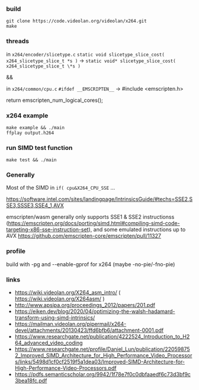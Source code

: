 ### build

```
git clone https://code.videolan.org/videolan/x264.git
make
```

### threads

in `x264/encoder/slicetype.c`
`static void slicetype_slice_cost( x264_slicetype_slice_t *s )`
->
`static void* slicetype_slice_cost( x264_slicetype_slice_t \*s )`

&&

in `x264/common/cpu.c`
`#ifdef __EMSCRIPTEN__` -> #include <emscripten.h>

return emscripten_num_logical_cores();

### x264 example

```
make example && ./main
ffplay output.h264
```

### run SIMD test function

`make test && ./main`

### Generally

Most of the SIMD in `if( cpu&X264_CPU_SSE` ...

https://software.intel.com/sites/landingpage/IntrinsicsGuide/#techs=SSE2,SSE3,SSSE3,SSE4_1,AVX

emscripten/wasm generally only supports SSE1 & SSE2 instructionss (https://emscripten.org/docs/porting/simd.html#compiling-simd-code-targeting-x86-sse-instruction-set), and some emulated instructions up to AVX https://github.com/emscripten-core/emscripten/pull/11327

### profile

build with -pg and --enable-gprof for x264 (maybe -no-pie/-fno-pie)

### links

- https://wiki.videolan.org/X264_asm_intro/ ( https://wiki.videolan.org/X264asm/ )
- http://www.apsipa.org/proceedings_2012/papers/201.pdf
- https://eiken.dev/blog/2020/04/optimizing-the-walsh-hadamard-transform-using-simd-intrinsics/
- https://mailman.videolan.org/pipermail/x264-devel/attachments/20130423/ffd6bfb6/attachment-0001.pdf
- https://www.researchgate.net/publication/4222524_Introduction_to_H264_advanced_video_coding
- https://www.researchgate.net/profile/Daniel_Lun/publication/220598752_Improved_SIMD_Architecture_for_High_Performance_Video_Processors/links/5498d1cf0cf2519f5a1dea03/Improved-SIMD-Architecture-for-High-Performance-Video-Processors.pdf
- https://pdfs.semanticscholar.org/9942/1f78e7f0c0dbfaaedf6c73d3bf9c3bea18fc.pdf
